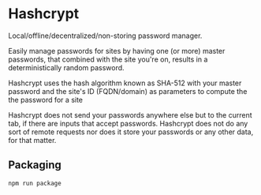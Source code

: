 
# Hashcrypt

Local/offline/decentralized/non-storing password manager.

Easily manage passwords for sites by having one (or more) master passwords, that combined with the site you're on, results in a deterministically random password.

Hashcrypt uses the hash algorithm known as SHA-512 with your master password and the site's ID (FQDN/domain) as parameters to compute the the password for a site

Hashcrypt does not send your passwords anywhere else but to the current tab, if there are inputs that accept passwords. Hashcrypt does not do any sort of remote requests nor does it store your passwords or any other data, for that matter.

## Packaging

`npm run package`
